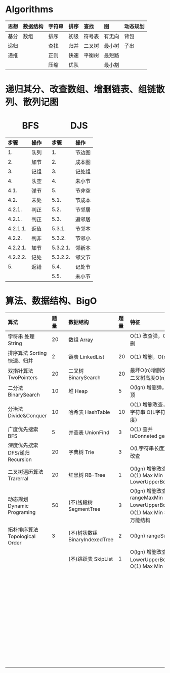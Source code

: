 # Algorithms

| **思想** | **数据结构** | **字符串** | **排序** | **查找** | **图** | **动态规划** |
| :- | :- | :- | :- | :- | :- | :- |
| 基分 | 数组 | 排序 | 初级 | 符号表 | 有无向 | 背包 |
| 递归 |  | 查找 | 归并 | 二叉树 | 最小树 | 子串 |
| 递推 |  | 正则 | 快速 | 平衡树 | 最短路 |  |
|  |  | 压缩 | 优队 |  | 最小割 |  |

# 递归其分、改查数组、增删链表、组链散列、散列记图

# &nbsp; &nbsp; &nbsp; &nbsp; BFS &nbsp; &nbsp; &nbsp; &nbsp; &nbsp; &nbsp; &nbsp; DJS

| **步骤** | **操作** |  | **步骤** | **操作** |
| :- | :- | :- | :- | :- |
| 1. | 队列 |  | 1. | 节边图 |
| 2. | 加节 |  | 2. | 成本图 |
| 3. | 记组 |  | 3. | 记处组 |
| 4. | 队空 |  | 4. | 未小节 |
| 4.1. | 弹节 |  | 5. | 节非空 |
| 4.2. | 未处 |  | 5.1. | 节成本 |
| 4.2.1. | 判正 |  | 5.2. | 节邻居 |
| 4.2.1. | 判正 |  | 5.3. | 遍邻居 |
| 4.2.1.1. | 返值 |  | 5.3.1. | 节邻本 |
| 4.2.2. | 判非 |  | 5.3.2. | 节邻小 |
| 4.2.2.1. | 加节 |  | 5.3.2.1. | 邻新本 |
| 4.2.2.2. | 记处 |  | 5.3.2.2. | 邻父节 |
| 5. | 返错 |  | 5.4. | 记处节 |
|  |  |  | 5.5. | 未小节 |

# 算法、数据结构、BigO

| 算法| 题量 |  | 数据结构 | 题量 | 特征 |  | BigO | 概率 |
| :- | :- | :- | :- | :- | :- | :- | :- | :- |
| 字符串 处理String | 20 |  | 数组 Array |  | O(1) 改查弹，O(n) 增删 |  | O(1) |  | 数学题 |
| 排序算法 Sorting 快速、归并 | 2 |  | 链表 LinkedList | 20 | O(1) 增删，O(n) 改查 |  | O(lgn) | 90% | 二分法 |
| 双指针算法 TwoPointers | 20 |  | 二叉树 BinarySearch | 20 | 最坏O(n)增删改查，二叉树高度O(n) |  |  | 10% | 信增法(每次x2)，快速幂(求x^n)，欧几里得算法(求最大公约数) |
| 二分法 BinarySearch | 10 |  | 堆 Heap | 5 | O(lgn) 增删弹，O(1) 顶 |  | O(vn) | 99% | 因数分解 Factoriztion |
| 分治法 Divide&Conquer | 10 |  | 哈希表 HashTable | 10 | O(1) 增删改查，key字符串 O(L字符串长度) |  |  | 1% | 分块检索(n区间)vn个vn大小区间 区间单独维护统计数据 |
| 广度优先搜索 BFS | 5 |  | 并查表 UnionFind | 3 | O(1) 查并 isConneted getSize |  | O(n) | 50% | 双指针 TwoPointers(同相背向 合并) |
| 深度优先搜索 DFS/递归 Recursion | 20 |  | 字典树 Trie | 3 | O(L字符串长度) 增删改查 |  |  | 20% | 二叉树遍历 BinaryTree，分治 Divide&Conquer |
| 二叉树遍历算法 Trarerral | 20 |  | 红黑树 RB-Tree | 1 | O(lgn) 增删改查，O(1) Max Min LowerUpperBound |  |  | 10% | n次O(1)操作 每次操作O(1) 数据结构(HashMap UnionFind) |
| 动态规划 Dynamic Programing | 50 |  | (不)线段树 SegmentTree | 3 | O(lgn) 增删改查 rangeMaxMin LowerUpperBound，O(1) Max Min Sum，万能结构 |  |  | 10% | 单调栈 MonotonicStack，单调队列 MonotonicQueue |
| 拓朴排序算法 Topological Order | 3 |  | (不)树状数组 BinaryIndexedTree | 2 | O(lgn) rangeSum |  |  | 10% | 枚举法 Enumeration(for循环数组) |
|  |  |  | (不)跳跃表 SkipList | 1 | O(lgn) 增删改查 LowerUpperBound，O(1) Max Min |  | O(nlgn) | 60% | n次O(lgn)操作，lgn二分法，lgn数据结构 |
|  |  |  |  |  |  |  |  | 20% | lgn次O(n)操作，二分答案 O(n)时间检测答案偏大偏小 |
|  |  |  |  |  |  |  |  | 20% | 排序 + O(n)，O(nlogn)算法 |
|  |  |  |  |  |  |  | O(nlgk) | 50% | n次O(lgk)操作 |
|  |  |  |  |  |  |  |  | 50% | 类归并排序，分治k区间 每层O(n) lgk层 |
|  |  |  |  |  |  |  | O(n+m)点边 | 100% | BFS |
|  |  |  |  |  |  |  | O(n^2) O(n^3)... | 50% | O(n)枚举某参数 降维后用其他算法 |
|  |  |  |  |  |  |  |  | 30% | 动态规划 |
|  |  |  |  |  |  |  |  | 20% | nm矩阵，BFS |
|  |  |  |  |  |  |  | O(2^n) | 100% | 组合，深度优先搜索 |
|  |  |  |  |  |  |  | O(n!) | 100% | 排列，深度优先搜索 |
